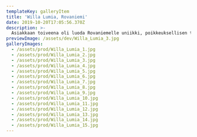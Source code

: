 ```yaml
---
templateKey: galleryItem
title: 'Willa Lumia, Rovaniemi'
date: 2019-10-20T17:05:56.370Z
description: >-
  Asiakkaan toiveena oli luoda Rovaniemelle uniikki, poikkeuksellisen tasokas lomahuvila. Majoituspalvelua tarjoava Willa Lumia rakennettiin upealle paikalle, Lapin luonnon keskelle, kauniin järven rannalle. Myös huvilan sisustuksessa pyrittiin huomioimaan ympäröivä luonto. Sisustusmateriaaleiksi valittiin puuta, kiveä, lasia ja luonnonläheisiä tekstiilejä kuten pellavaa. Toteutin Willa Lumian sisustussuunnittelun yhteistyössä Mari Tullilan, Versatile Design kanssa.
previewImage: /assets/dev/Willa_Lumia_3.jpg
galleryImages:
  - /assets/prod/Willa_Lumia_1.jpg
  - /assets/prod/Willa_Lumia_2.jpg
  - /assets/prod/Willa_Lumia_3.jpg
  - /assets/prod/Willa_Lumia_4.jpg
  - /assets/prod/Willa_Lumia_5.jpg
  - /assets/prod/Willa_Lumia_6.jpg
  - /assets/prod/Willa_Lumia_7.jpg
  - /assets/prod/Willa_Lumia_8.jpg
  - /assets/prod/Willa_Lumia_9.jpg
  - /assets/prod/Willa_Lumia_10.jpg
  - /assets/prod/Willa_Lumia_11.jpg
  - /assets/prod/Willa_Lumia_12.jpg
  - /assets/prod/Willa_Lumia_13.jpg
  - /assets/prod/Willa_Lumia_14.jpg
  - /assets/prod/Willa_Lumia_15.jpg
---
```

